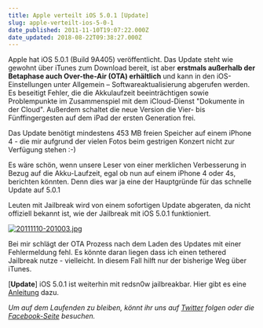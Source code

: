 ```yaml
---
title: Apple verteilt iOS 5.0.1 [Update]
slug: apple-verteilt-ios-5-0-1
date_published: 2011-11-10T19:07:22.000Z
date_updated: 2018-08-22T09:38:27.000Z
---
```


Apple hat iOS 5.0.1 (Build 9A405) veröffentlicht. Das Update steht wie gewohnt über iTunes zum Download bereit, ist aber **erstmals außerhalb der Betaphase auch Over-the-Air (OTA) erhältlich** und kann in den iOS-Einstellungen unter Allgemein – Softwareaktualisierung abgerufen werden. Es beseitigt Fehler, die die Akkulaufzeit beeinträchtigen sowie Problempunkte im Zusammenspiel mit dem iCloud-Dienst "Dokumente in der Cloud". Außerdem schaltet die neue Version die Vier- bis Fünffingergesten auf dem iPad der ersten Generation frei.

Das Update benötigt mindestens 453 MB freien Speicher auf einem iPhone 4 - die mir aufgrund der vielen Fotos beim gestrigen Konzert nicht zur Verfügung stehen :-)

Es wäre schön, wenn unsere Leser von einer merklichen Verbesserung in Bezug auf die Akku-Laufzeit, egal ob nun auf einem iPhone 4 oder 4s, berichten könnten. Denn dies war ja eine der Hauptgründe für das schnelle Update auf 5.0.1

Leuten mit Jailbreak wird von einem sofortigen Update abgeraten, da nicht offiziell bekannt ist, wie der Jailbreak mit iOS 5.0.1 funktioniert.

[![20111110-201003.jpg](//picdump.thafaker.de/2011/11/20111110-201003.jpg)](http://picdump.thafaker.de/2011/11/20111110-201003.jpg)

Bei mir schlägt der OTA Prozess nach dem Laden des Updates mit einer Fehlermeldung fehl. Es könnte daran liegen dass ich einen tethered Jailbreak nutze - vielleicht. In diesem Fall hilft nur der bisherige Weg über iTunes.

[**Update**] iOS 5.0.1 ist weiterhin mit redsn0w jailbreakbar. Hier gibt es eine [Anleitung](http://www.redmondpie.com/jailbreak-5.0.1-semi-untethered-iphone-4-3gs-ipad-ipod-touch-using-redsn0w-semitether/) dazu.

*Um auf dem Laufenden zu bleiben, könnt ihr uns auf [Twitter](http://twitter.com/#%21/thafakerde) folgen oder die [Facebook-Seite](http://de-de.facebook.com/pages/thafaker-auf-Beton/154600141278763) besuchen.*
